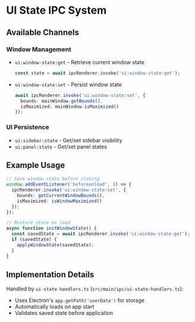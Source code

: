 # UI State IPC System

## Available Channels

### Window Management
- `ui:window-state:get` - Retrieve current window state
  ```typescript
  const state = await ipcRenderer.invoke('ui:window-state:get');
  ```
- `ui:window-state:set` - Persist window state
  ```typescript
  await ipcRenderer.invoke('ui:window-state:set', {
    bounds: mainWindow.getBounds(),
    isMaximized: mainWindow.isMaximized()
  });
  ```

### UI Persistence
- `ui:sidebar:state` - Get/set sidebar visibility
- `ui:panel:state` - Get/set panel states

## Example Usage
```typescript
// Save window state before closing
window.addEventListener('beforeunload', () => {
  ipcRenderer.invoke('ui:window-state:set', {
    bounds: getCurrentWindowBounds(),
    isMaximized: isWindowMaximized()
  });
});

// Restore state on load
async function initWindowState() {
  const savedState = await ipcRenderer.invoke('ui:window-state:get');
  if (savedState) {
    applyWindowState(savedState);
  }
}
```

## Implementation Details
Handled by `ui-state-handlers.ts` (`src/main/ipc/ui-state-handlers.ts`):
- Uses Electron's `app.getPath('userData')` for storage
- Automatically loads on app start
- Validates saved state before application